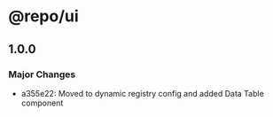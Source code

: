 # @repo/ui

## 1.0.0

### Major Changes

- a355e22: Moved to dynamic registry config and added Data Table component
